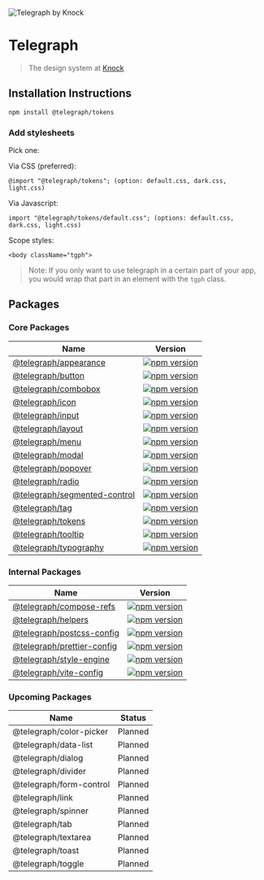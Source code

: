 ![Telegraph by Knock](https://github.com/knocklabs/telegraph/assets/29106675/9b5022e3-b02c-4582-ba57-3d6171e45e44)

# Telegraph
> The design system at [Knock](https://knock.app)

## Installation Instructions

```
npm install @telegraph/tokens
```

### Add stylesheets
Pick one:

Via CSS (preferred):
```
@import "@telegraph/tokens"; (option: default.css, dark.css, light.css)
```

Via Javascript:
```
import "@telegraph/tokens/default.css"; (options: default.css, dark.css, light.css)
```

Scope styles:
```
<body className="tgph">
```

> Note: If you only want to use telegraph in a certain part of your app, you would wrap that part in an element with the `tgph` class.

## Packages

### Core Packages

| Name | Version |
| ---- | ------- |
| [@telegraph/appearance](https://github.com/knocklabs/telegraph/tree/main/packages/appearance) | [![npm version](https://img.shields.io/npm/v/@telegraph/appearance.svg)](https://www.npmjs.com/package/@telegraph/appearance) |
| [@telegraph/button](https://github.com/knocklabs/telegraph/tree/main/packages/button) | [![npm version](https://img.shields.io/npm/v/@telegraph/typography.svg)](https://www.npmjs.com/package/@telegraph/button) |
| [@telegraph/combobox](https://github.com/knocklabs/telegraph/tree/main/packages/combobox) | [![npm version](https://img.shields.io/npm/v/@telegraph/combobox.svg)](https://www.npmjs.com/package/@telegraph/combobox) |
| [@telegraph/icon](https://github.com/knocklabs/telegraph/tree/main/packages/icon) | [![npm version](https://img.shields.io/npm/v/@telegraph/typography.svg)](https://www.npmjs.com/package/@telegraph/icon) |
| [@telegraph/input](https://github.com/knocklabs/telegraph/tree/main/packages/input) | [![npm version](https://img.shields.io/npm/v/@telegraph/input.svg)](https://www.npmjs.com/package/@telegraph/input) |
| [@telegraph/layout](https://github.com/knocklabs/telegraph/tree/main/packages/layout) | [![npm version](https://img.shields.io/npm/v/@telegraph/layout.svg)](https://www.npmjs.com/package/@telegraph/layout) |
| [@telegraph/menu](https://github.com/knocklabs/telegraph/tree/main/packages/menu) | [![npm version](https://img.shields.io/npm/v/@telegraph/menu.svg)](https://www.npmjs.com/package/@telegraph/menu) |
| [@telegraph/modal](https://github.com/knocklabs/telegraph/tree/main/packages/modal) | [![npm version](https://img.shields.io/npm/v/@telegraph/modal.svg)](https://www.npmjs.com/package/@telegraph/modal) |
| [@telegraph/popover](https://github.com/knocklabs/telegraph/tree/main/packages/popover) | [![npm version](https://img.shields.io/npm/v/@telegraph/popover.svg)](https://www.npmjs.com/package/@telegraph/popover) |
| [@telegraph/radio](https://github.com/knocklabs/telegraph/tree/main/packages/radio) | [![npm version](https://img.shields.io/npm/v/@telegraph/radio.svg)](https://www.npmjs.com/package/@telegraph/radio) |
| [@telegraph/segmented-control](https://github.com/knocklabs/telegraph/tree/main/packages/segmented-control) | [![npm version](https://img.shields.io/npm/v/@telegraph/segmented-control.svg)](https://www.npmjs.com/package/@telegraph/segmented-control) |
| [@telegraph/tag](https://github.com/knocklabs/telegraph/tree/main/packages/tag) | [![npm version](https://img.shields.io/npm/v/@telegraph/tag.svg)](https://www.npmjs.com/package/@telegraph/tag) |
| [@telegraph/tokens](https://github.com/knocklabs/telegraph/tree/main/packages/tokens) | [![npm version](https://img.shields.io/npm/v/@telegraph/tokens.svg)](https://www.npmjs.com/package/@telegraph/tokens) |
| [@telegraph/tooltip](https://github.com/knocklabs/telegraph/tree/main/packages/tooltip) | [![npm version](https://img.shields.io/npm/v/@telegraph/tooltip.svg)](https://www.npmjs.com/package/@telegraph/tooltip) |
| [@telegraph/typography](https://github.com/knocklabs/telegraph/tree/main/packages/typography) | [![npm version](https://img.shields.io/npm/v/@telegraph/typography.svg)](https://www.npmjs.com/package/@telegraph/typography) |

### Internal Packages

| Name | Version |
| ---- | ------- |
| [@telegraph/compose-refs](https://github.com/knocklabs/telegraph/tree/main/packages/compose-refs) | [![npm version](https://img.shields.io/npm/v/@telegraph/compose-refs.svg)](https://www.npmjs.com/package/@telegraph/compose-refs) |
| [@telegraph/helpers](https://github.com/knocklabs/telegraph/tree/main/packages/helpers) | [![npm version](https://img.shields.io/npm/v/@telegraph/helpers.svg)](https://www.npmjs.com/package/@telegraph/helpers) |
| [@telegraph/postcss-config](https://github.com/knocklabs/telegraph/tree/main/packages/postcss-config) | [![npm version](https://img.shields.io/npm/v/@telegraph/postcss-config.svg)](https://www.npmjs.com/package/@telegraph/postcss-config) |
| [@telegraph/prettier-config](https://github.com/knocklabs/telegraph/tree/main/packages/prettier-config) | [![npm version](https://img.shields.io/npm/v/@telegraph/prettier-config.svg)](https://www.npmjs.com/package/@telegraph/prettier-config) |
| [@telegraph/style-engine](https://github.com/knocklabs/telegraph/tree/main/packages/style-engine) | [![npm version](https://img.shields.io/npm/v/@telegraph/style-engine.svg)](https://www.npmjs.com/package/@telegraph/style-engine) |
| [@telegraph/vite-config](https://github.com/knocklabs/telegraph/tree/main/packages/vite-config) | [![npm version](https://img.shields.io/npm/v/@telegraph/vite-config.svg)](https://www.npmjs.com/package/@telegraph/vite-config) |

### Upcoming Packages

| Name | Status |
| ---- | ------- |
| @telegraph/color-picker | Planned |
| @telegraph/data-list | Planned |
| @telegraph/dialog | Planned |
| @telegraph/divider | Planned |
| @telegraph/form-control | Planned |
| @telegraph/link | Planned |
| @telegraph/spinner | Planned |
| @telegraph/tab | Planned |
| @telegraph/textarea | Planned |
| @telegraph/toast | Planned |
| @telegraph/toggle | Planned |

